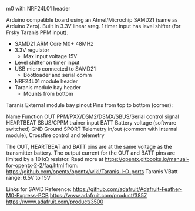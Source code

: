m0 with NRF24L01 header

Arduino compatible board using an Atmel/Microchip SAMD21 (same as Arduino Zero). Built in 3.3V linear vreg. 1 timer input has level shifter (for Frsky Taranis PPM input).

- SAMD21 ARM Core M0+ 48MHz
- 3.3V regulator
    + Max input voltage 15V
- Level shifter on timer input
- USB micro connected to SAMD21
    + Bootloader and serial comm
- NRF24L01 module header
- Taranis module bay header
    + Mounts from bottom




Taranis External module bay pinout
Pins from top to bottom (corner):

Name        Function
OUT         PPM/PXX/DSM2/DSMX/SBUS/Serial control signal
HEARTBEAT   SBUS/CPPM trainer input
BATT        Battery voltage (software switched)
GND         Ground
SPORT       Telemetry in/out (common with internal module), Crossfire control and telemetry

The OUT, HEARTBEAT and BATT pins are at the same voltage as the transmitter battery. The output current for the OUT and BATT pins are limited by a 10 kΩ resistor. Read more at https://opentx.gitbooks.io/manual-for-opentx-2-2/faq.html
from: https://github.com/opentx/opentx/wiki/Taranis-I-O-ports
Taranis VBatt range: 6.5V to 15V


Links for SAMD Reference:
https://github.com/adafruit/Adafruit-Feather-M0-Express-PCB
https://www.adafruit.com/product/3857
https://www.adafruit.com/product/3500
